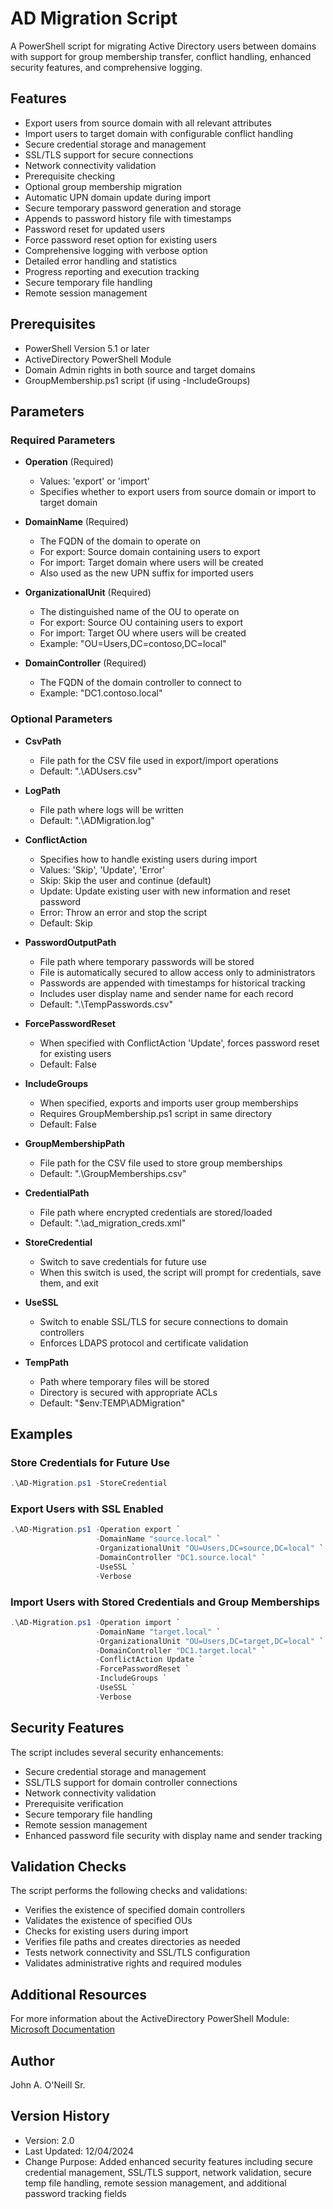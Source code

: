 # AD Migration Script

A PowerShell script for migrating Active Directory users between domains with support for group membership transfer, conflict handling, enhanced security features, and comprehensive logging.

## Features

- Export users from source domain with all relevant attributes
- Import users to target domain with configurable conflict handling
- Secure credential storage and management
- SSL/TLS support for secure connections
- Network connectivity validation
- Prerequisite checking
- Optional group membership migration
- Automatic UPN domain update during import
- Secure temporary password generation and storage
- Appends to password history file with timestamps
- Password reset for updated users
- Force password reset option for existing users
- Comprehensive logging with verbose option
- Detailed error handling and statistics
- Progress reporting and execution tracking
- Secure temporary file handling
- Remote session management

## Prerequisites

- PowerShell Version 5.1 or later
- ActiveDirectory PowerShell Module
- Domain Admin rights in both source and target domains
- GroupMembership.ps1 script (if using -IncludeGroups)

## Parameters

### Required Parameters

- **Operation** (Required)
  - Values: 'export' or 'import'
  - Specifies whether to export users from source domain or import to target domain

- **DomainName** (Required)
  - The FQDN of the domain to operate on
  - For export: Source domain containing users to export
  - For import: Target domain where users will be created
  - Also used as the new UPN suffix for imported users

- **OrganizationalUnit** (Required)
  - The distinguished name of the OU to operate on
  - For export: Source OU containing users to export
  - For import: Target OU where users will be created
  - Example: "OU=Users,DC=contoso,DC=local"

- **DomainController** (Required)
  - The FQDN of the domain controller to connect to
  - Example: "DC1.contoso.local"

### Optional Parameters

- **CsvPath**
  - File path for the CSV file used in export/import operations
  - Default: ".\ADUsers.csv"

- **LogPath**
  - File path where logs will be written
  - Default: ".\ADMigration.log"

- **ConflictAction**
  - Specifies how to handle existing users during import
  - Values: 'Skip', 'Update', 'Error'
  - Skip: Skip the user and continue (default)
  - Update: Update existing user with new information and reset password
  - Error: Throw an error and stop the script
  - Default: Skip

- **PasswordOutputPath**
  - File path where temporary passwords will be stored
  - File is automatically secured to allow access only to administrators
  - Passwords are appended with timestamps for historical tracking
  - Includes user display name and sender name for each record
  - Default: ".\TempPasswords.csv"

- **ForcePasswordReset**
  - When specified with ConflictAction 'Update', forces password reset for existing users
  - Default: False

- **IncludeGroups**
  - When specified, exports and imports user group memberships
  - Requires GroupMembership.ps1 script in same directory
  - Default: False

- **GroupMembershipPath**
  - File path for the CSV file used to store group memberships
  - Default: ".\GroupMemberships.csv"

- **CredentialPath**
  - File path where encrypted credentials are stored/loaded
  - Default: ".\ad_migration_creds.xml"

- **StoreCredential**
  - Switch to save credentials for future use
  - When this switch is used, the script will prompt for credentials, save them, and exit

- **UseSSL**
  - Switch to enable SSL/TLS for secure connections to domain controllers
  - Enforces LDAPS protocol and certificate validation

- **TempPath**
  - Path where temporary files will be stored
  - Directory is secured with appropriate ACLs
  - Default: "$env:TEMP\ADMigration"

## Examples

### Store Credentials for Future Use
```powershell
.\AD-Migration.ps1 -StoreCredential
```

### Export Users with SSL Enabled
```powershell
.\AD-Migration.ps1 -Operation export `
                   -DomainName "source.local" `
                   -OrganizationalUnit "OU=Users,DC=source,DC=local" `
                   -DomainController "DC1.source.local" `
                   -UseSSL `
                   -Verbose
```

### Import Users with Stored Credentials and Group Memberships
```powershell
.\AD-Migration.ps1 -Operation import `
                   -DomainName "target.local" `
                   -OrganizationalUnit "OU=Users,DC=target,DC=local" `
                   -DomainController "DC1.target.local" `
                   -ConflictAction Update `
                   -ForcePasswordReset `
                   -IncludeGroups `
                   -UseSSL `
                   -Verbose
```

## Security Features

The script includes several security enhancements:
- Secure credential storage and management
- SSL/TLS support for domain controller connections
- Network connectivity validation
- Prerequisite verification
- Secure temporary file handling
- Remote session management
- Enhanced password file security with display name and sender tracking

## Validation Checks

The script performs the following checks and validations:
- Verifies the existence of specified domain controllers
- Validates the existence of specified OUs
- Checks for existing users during import
- Verifies file paths and creates directories as needed
- Tests network connectivity and SSL/TLS configuration
- Validates administrative rights and required modules

## Additional Resources

For more information about the ActiveDirectory PowerShell Module:
[Microsoft Documentation](https://learn.microsoft.com/en-us/powershell/module/activedirectory/)

## Author
John A. O'Neill Sr.

## Version History
- Version: 2.0
- Last Updated: 12/04/2024
- Change Purpose: Added enhanced security features including secure credential management, SSL/TLS support, network validation, secure temp file handling, remote session management, and additional password tracking fields
